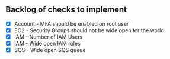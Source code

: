 ## Backlog of checks to implement

- [x] Account - MFA should be enabled on root user
- [x] EC2 - Security Groups should not be wide open for the world
- [x] IAM - Number of IAM Users
- [x] IAM - Wide open IAM roles
- [x] SQS - Wide open SQS queue
